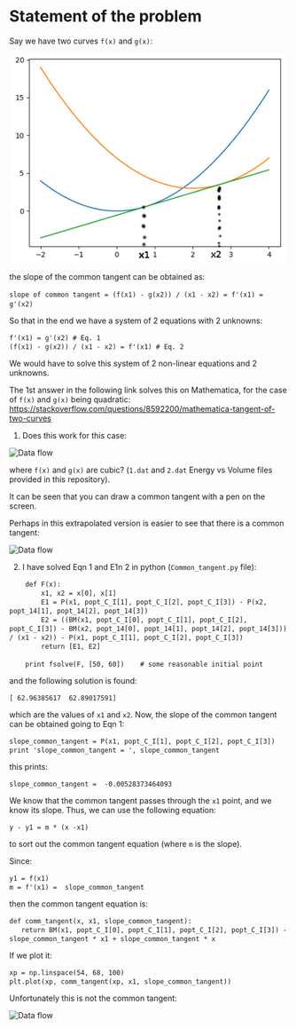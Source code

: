 # Statement of the problem

Say we have two curves `f(x)` and `g(x)`:

![Data flow](https://github.com/DavidCdeB/Common_Tangent/blob/master/Images_for_README_md/x1x2_small.png)

the slope of the common tangent can be obtained as:

```slope of common tangent = (f(x1) - g(x2)) / (x1 - x2) = f'(x1) = g'(x2)```

So that in the end we have a system of 2 equations with 2 unknowns:

```
f'(x1) = g'(x2) # Eq. 1
(f(x1) - g(x2)) / (x1 - x2) = f'(x1) # Eq. 2
```
We would have to solve this system of 2 non-linear equations and 2 unknowns.

The 1st answer in the following link solves this on Mathematica, for the case of `f(x)` and `g(x)` being quadratic:
https://stackoverflow.com/questions/8592200/mathematica-tangent-of-two-curves

1) Does this work for this case:

![Data flow](https://github.com/DavidCdeB/Common_Tangent/blob/master/Images_for_README_md/plots_names.png)

where `f(x)` and `g(x)` are cubic? (`1.dat` and `2.dat` Energy vs Volume files provided in this repository). 

It can be seen that you can draw a common tangent with a pen on the screen.

Perhaps in this extrapolated version is easier to see that there is a common tangent:

![Data flow](https://github.com/DavidCdeB/Common_Tangent/blob/master/Images_for_README_md/plots_extrap.png)

2) I have solved Eqn 1 and E1n 2 in python (`Common_tangent.py` file): 

```
    def F(x):
        x1, x2 = x[0], x[1]
        E1 = P(x1, popt_C_I[1], popt_C_I[2], popt_C_I[3]) - P(x2, popt_14[1], popt_14[2], popt_14[3])
        E2 = ((BM(x1, popt_C_I[0], popt_C_I[1], popt_C_I[2], popt_C_I[3]) - BM(x2, popt_14[0], popt_14[1], popt_14[2], popt_14[3])) / (x1 - x2)) - P(x1, popt_C_I[1], popt_C_I[2], popt_C_I[3])
        return [E1, E2]
    
    print fsolve(F, [50, 60])    # some reasonable initial point
```

and the following solution is found: 

    [ 62.96385617  62.89017591]

which are the values of `x1` and `x2`. Now, the slope of the common tangent can be obtained going to Eqn 1:

    slope_common_tangent = P(x1, popt_C_I[1], popt_C_I[2], popt_C_I[3])
    print 'slope_common_tangent = ', slope_common_tangent

this prints:

    slope_common_tangent =  -0.00528373464093

We know that the common tangent passes through the `x1` point, and we know its slope. Thus, we can use the following equation:

    y - y1 = m * (x -x1)

to sort out the common tangent equation (where `m` is the slope).

Since:

    y1 = f(x1)
    m = f'(x1) =  slope_common_tangent

then the common tangent equation is:

    def comm_tangent(x, x1, slope_common_tangent):
       return BM(x1, popt_C_I[0], popt_C_I[1], popt_C_I[2], popt_C_I[3]) - slope_common_tangent * x1 + slope_common_tangent * x         

If we plot it:

    xp = np.linspace(54, 68, 100)
    plt.plot(xp, comm_tangent(xp, x1, slope_common_tangent))
                    

Unfortunately this is not the common tangent:

![Data flow](https://github.com/DavidCdeB/Common_Tangent/blob/master/Images_for_README_md/plots_extrap.png)

